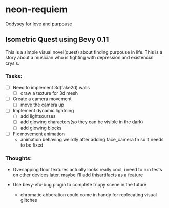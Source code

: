 # neon-requiem
Oddysey for love and purpouse
## Isometric Quest using Bevy 0.11

This is a simple visual novel(quest) about finding purpouse in life. This is a story about a musician who is fighting with depression and existencial crysis.

### Tasks:
- [ ] Need to implement 3d(fake2d) walls
    - [ ] draw a texture for 3d mesh
- [ ] Create a camera movement
    - [ ] move the camera up
- [ ] Implement dynamic lightning
    - [ ] add lightsourses
    - [ ] add glowing characters(so they can be visible in the dark)
    - [ ] add glowing blocks
- [ ] Fix movement animation
    - animation behaving weirdly after adding face_camera fn so it needs to be fixed
### Thoughts:
- Overlapping floor textures actually looks really cool, i need to run tests on other devices later, maybe i'll add thisartifacts as a feature

- Use bevy-vfx-bug plugin to complete trippy scene in the future
    - chromatic abberation could come in handy for replecating visual glitches
    